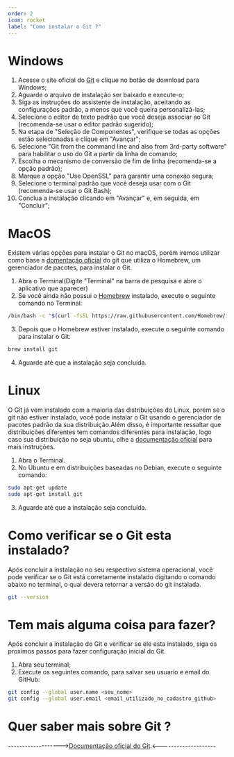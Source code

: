 ```yaml
---
order: 2
icon: rocket
label: "Como instalar o Git ?"
---
```


<!-- Ultima atualização: 23/09/2023 -->
<!-- Autor(es): Araújo -->

# Windows

1. Acesse o site oficial do [Git](https://git-scm.com/) e clique no botão de download para Windows;
2. Aguarde o arquivo de instalação ser baixado e execute-o;
3. Siga as instruções do assistente de instalação, aceitando as configurações padrão, a menos que você queira personalizá-las;
4. Selecione o editor de texto padrão que você deseja associar ao Git (recomenda-se usar o editor padrão sugerido);
5. Na etapa de "Seleção de Componentes", verifique se todas as opções estão selecionadas e clique em "Avançar";
6. Selecione "Git from the command line and also from 3rd-party software" para habilitar o uso do Git a partir da linha de comando;
7. Escolha o mecanismo de conversão de fim de linha (recomenda-se a opção padrão);
8. Marque a opção "Use OpenSSL" para garantir uma conexão segura;
9. Selecione o terminal padrão que você deseja usar com o Git (recomenda-se usar o Git Bash);
10. Conclua a instalação clicando em "Avançar" e, em seguida, em "Concluir";

# MacOS

Existem várias opções para instalar o Git no macOS, porém iremos utilizar como base a [domentação oficial](https://git-scm.com/download/mac) do git que utiliza o Homebrew, um gerenciador de pacotes, para instalar o Git. 

1. Abra o Terminal(Digite "Terminal" na barra de pesquisa e abre o aplicativo que aparecer)
2. Se você ainda não possui o [Homebrew](https://brew.sh/) instalado, execute o seguinte comando no Terminal: 

```bash Terminal
/bin/bash -c "$(curl -fsSL https://raw.githubusercontent.com/Homebrew/install/HEAD/install.sh)
```

3. Depois que o Homebrew estiver instalado, execute o seguinte comando para instalar o Git:

```bash Terminal
brew install git
```

4. Aguarde até que a instalação seja concluída.

# Linux

O Git já vem instalado com a maioria das distribuições do Linux, porém se o git não estiver instalado, você pode instalar o Git usando o gerenciador de pacotes padrão da sua distribuição.Além disso, é importante ressaltar que distribuições diferentes tem comandos diferentes para instalação, logo caso sua distribuição no seja ubuntu, olhe a [documentação oficial](https://git-scm.com/download/linux) para mais instruções.

1. Abra o Terminal.
2. No Ubuntu e em distribuições baseadas no Debian, execute o seguinte comando:

```bash Terminal
sudo apt-get update
sudo apt-get install git
```

3. Aguarde até que a instalação seja concluída.

# Como verificar se o Git esta instalado?

Após concluir a instalação no seu respectivo sistema operacional, você pode verificar se o Git está corretamente instalado digitando o comando abaixo no terminal, o qual devera retornar a versão do git instalada.

```bash Terminal
git --version
```

# Tem mais alguma coisa para fazer?

Após concluir a instalação do Git e verificar se ele esta instalado, siga os proximos passos para fazer configuração inicial do Git.

1. Abra seu terminal;
2. Execute os seguintes comando, para salvar seu usuario e email do GitHub:

```bash Terminal
git config --global user.name <seu_nome>
git config --global user.email <email_utilizado_no_cadastro_github> 
```

# Quer saber mais sobre Git ?

------------------->[Documentação oficial do Git](https://git-scm.com/docs/git/pt_BR).<--------------------